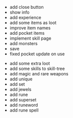 + add close button
+ show info
+ add experience
+ add some items as loot
+ improve item names
+ add pocket items
+ implement skill page
+ add monsters
+ save
+ fixed pocket update on use
- add some extra loot
- add some skills to skill-tree
- add magic and rare weapons
- add unique
- add set
- add jewels
- add rune
- add superset
- add runeword
- add rune spell

